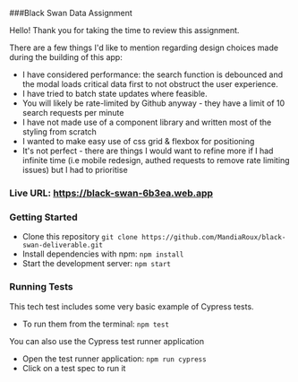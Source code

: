 ###Black Swan Data Assignment

Hello! Thank you for taking the time to review this assignment. 

There are a few things I'd like to mention regarding design choices made during the building of 
this app:
- I have considered performance: the search function is debounced and the modal
loads critical data first to not obstruct the user experience. 
- I have tried to batch state updates where feasible.
- You will likely be rate-limited by Github anyway - 
they have a limit of 10 search requests per minute
- I have not made use of a component library and written most of the styling from scratch
- I wanted to make easy use of css grid & flexbox for positioning
- It's not perfect - there are things I would want to refine more if I had infinite time 
(i.e mobile redesign, authed requests to remove rate limiting issues) but I had to prioritise

### Live URL: https://black-swan-6b3ea.web.app

### Getting Started

- Clone this repository `git clone https://github.com/MandiaRoux/black-swan-deliverable.git`
- Install dependencies with npm: `npm install`
- Start the development server: `npm start`

### Running Tests
This tech test includes some very basic example of Cypress tests.
 
- To run them from the terminal: `npm test`

You can also use the Cypress test runner application
- Open the test runner application: `npm run cypress`
- Click on a test spec to run it
